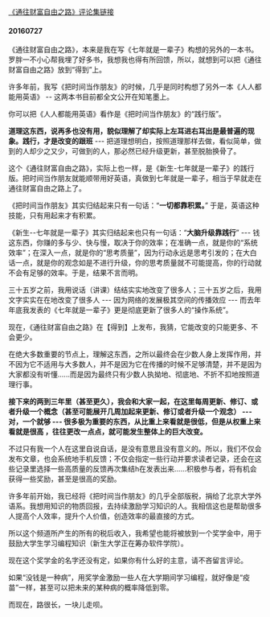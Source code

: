 
[《通往财富自由之路》评论集链接](http://caifu.xinshengdaxue.com/)

#### 20160727

《通往财富自由之路》，本来是我在写《七年就是一辈子》构想的另外的一本书。罗胖一不小心帮我埋了好多书，我想我也得有所回馈，所以，就想到可以把《通往财富自由之路》放到“得到”上。

许多年前，我写《把时间当作朋友》的时候，几乎是同时构想了另外一本《人人都能用英语》 -- 这两本书目前都全文公开在知笔墨上。

你可以把《人人都能用英语》看作是《把时间当作朋友》的“践行版”。

**道理这东西，说再多也没有用，貌似理解了却实际上左耳进右耳出是最普遍的现象。践行，才是改变的跟班** --- 把道理想明白，按照道理那样去做，看似简单，做到的人却少之又少，可做到的人，那必然已经升级更新，甚至脱胎换骨了。

这个《通往财富自由之路》，实际上也一样，是《新生-七年就是一辈子》的践行版。把时间当作朋友就能顺带用好英语，真做到七年就是一辈子，相当于早就走在通往财富自由之路上了。

《把时间当作朋友》其实归结起来只有一句话：“**一切都靠积累。**” 于是，英语这种技能，只有用起来才有积累。

《新生--七年就是一辈子》其实归结起来也只有一句话：“**大脑升级靠践行**” --- 钱这东西，你赚的多与少、快与慢，取决于你的效率；在准确一点，就是你的“系统效率”；在深入一点，就是你的“思考质量”，因为行动永远是思考引发的；在大白话一点，就是你的观念如是不进行升级，你的思考质量就不可能提高，你的行动就不会有足够的效率。于是，结果不言而明。

三十五岁之前，我用说话（讲课）结结实实地改变了很多人；三十五岁之后，我用文字实实在在地改变了很多人 --- 因为网络的发展极其空间的传播效应 --- 而去年年底我发表的《七年就是一辈子》更是彻底更新了很多人的“操作系统”。

现在，《通往财富自由之路》在【得到】上发布，我猜，它能改变的只能更多、不会更少。

在绝大多数重要的节点上，理解这东西，之所以最终会在少数人身上发挥作用，并不因为它不适用与大多数人，并不是因为它在传播的时候不足够清楚，并不是因为大家都没有听懂......而是因为最终只有少数人执拗地、彻底地、不折不扣地按照道理行事。

**接下来的两到三年里（甚至更久），我会和大家一起，在这里每周更新、修订、或者升级一个概念（甚至可能展开几周加起来更新、修订或者升级一个观念） --- 对，一个就够 --- 很多极为重要的东西，从比重上来看就是很低，但是从权重上来看就是很高  ，往往更改一点点，就可能发生整体上的巨大改变。**

不过只有我一个人在这里自说自话，是没有意思且没有意义的。所以，我们不仅会发布文章，也会系统地手机反馈；不仅会指定一些行动并要求读者记录，还会在这些记录里选择一些高质量的反馈再次集结h在发表出来......积极参与者，将有机会获得一些奖励，甚至是很高的奖励。

许多年前开始，我已经将《把时间当作朋友》的几乎全部版税，捐给了北京大学外语系。我想用知识的物质回报，去持续激励学习知识的人。我相信这也是帮助很多人提高个人效率，提升个人价值，创造效率的最直接的方式。

所以这个频道所产生的所有的税后收入，我希望也能将被放到一个奖学金中，用于鼓励大学生学习编程知识（新生大学正在筹办软件学院）。

现在这个奖学金的名字还没有定，如果你有什么好的主意，请不吝留言评论。

如果“没钱是一种病”，用奖学金激励一些人在大学期间学习编程，就好像是“疫苗”一样，甚至可以把未来的某种病的概率降低到零。

而现在，路很长，一块儿走呗。

